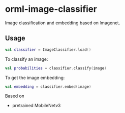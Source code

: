 # orml-image-classifier

Image classification and embedding based on Imagenet.

## Usage

```kotlin 
val classifier = ImageClassifier.load()
```

To classify an image:
```kotlin
val probabilities = classifier.classify(image)
```

To get the image embedding:
```kotlin
val embedding = classifier.embed(image)
```

Based on 
 *  pretrained MobileNetv3